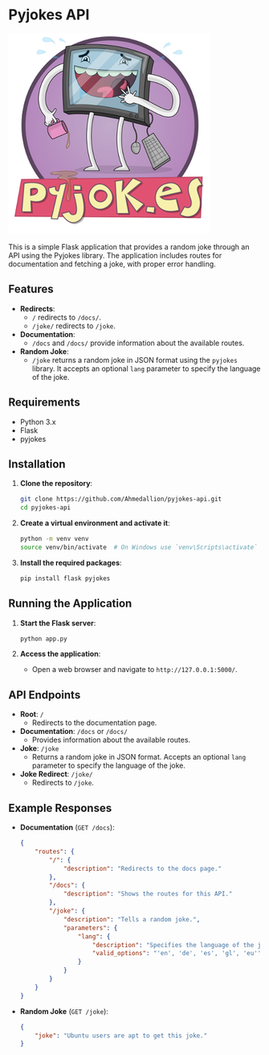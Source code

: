 # Pyjokes API

![Pyjokes Logo](images/pyjokes.png)

This is a simple Flask application that provides a random joke through an API using the Pyjokes library. The application includes routes for documentation and fetching a joke, with proper error handling.

## Features

- **Redirects**:
  - `/` redirects to `/docs/`.
  - `/joke/` redirects to `/joke`.
- **Documentation**:
  - `/docs` and `/docs/` provide information about the available routes.
- **Random Joke**:
  - `/joke` returns a random joke in JSON format using the `pyjokes` library. It accepts an optional `lang` parameter to specify the language of the joke.

## Requirements

- Python 3.x
- Flask
- pyjokes

## Installation

1. **Clone the repository**:
   ```bash
   git clone https://github.com/Ahmedallion/pyjokes-api.git
   cd pyjokes-api
   ```

2. **Create a virtual environment and activate it**:
   ```bash
   python -m venv venv
   source venv/bin/activate  # On Windows use `venv\Scripts\activate`
   ```

3. **Install the required packages**:
   ```bash
   pip install flask pyjokes
   ```

## Running the Application

1. **Start the Flask server**:
   ```bash
   python app.py
   ```

2. **Access the application**:
   - Open a web browser and navigate to `http://127.0.0.1:5000/`.

## API Endpoints

- **Root**: `/`
  - Redirects to the documentation page.
- **Documentation**: `/docs` or `/docs/`
  - Provides information about the available routes.
- **Joke**: `/joke`
  - Returns a random joke in JSON format. Accepts an optional `lang` parameter to specify the language of the joke.
- **Joke Redirect**: `/joke/`
  - Redirects to `/joke`.

## Example Responses

- **Documentation** (`GET /docs`):
  ```json
  {
      "routes": {
          "/": {
              "description": "Redirects to the docs page."
          },
          "/docs": {
              "description": "Shows the routes for this API."
          },
          "/joke": {
              "description": "Tells a random joke.",
              "parameters": {
                  "lang": {
                      "description": "Specifies the language of the joke.",
                      "valid_options": "'en', 'de', 'es', 'gl', 'eu'', 'it'"
                  }
              }
          }
      }
  }
  ```

- **Random Joke** (`GET /joke`):
  ```json
  {
      "joke": "Ubuntu users are apt to get this joke."
  }
  ```
